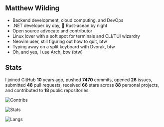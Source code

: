 ## Matthew Wilding

- Backend development, cloud computing, and DevOps
- .NET developer by day, 🦀 Rust-acean by night
- Open source advocate and contributor
- Linux lover with a soft spot for terminals and CLI/TUI wizardry
- Neovim user, still figuring out how to quit, btw
- Typing away on a split keyboard with Dvorak, btw
- Oh, and yes, I use Arch, btw (btw)

## Stats

I joined GitHub **10** years ago, pushed **7470** commits, opened **26** issues, submitted **48** pull requests, received **66** stars across **88** personal projects, and contributed to **18** public repositories.

![Contribs](https://github-contributor-stats.vercel.app/api?username=mbwilding&theme=tokyonight&hide_border=true)

![Stats](https://github-readme-stats.vercel.app/api?username=mbwilding&show_icons=true&theme=tokyonight&hide_border=true)

![Langs](https://github-readme-stats.vercel.app/api/top-langs/?username=mbwilding&layout=donut&theme=tokyonight&hide_border=true)
